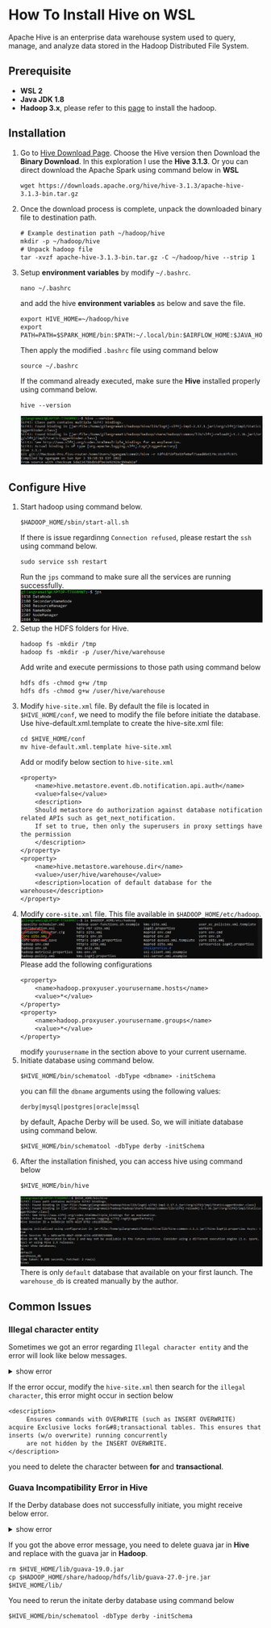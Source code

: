 # How To Install Hive on WSL
Apache Hive is an enterprise data warehouse system used to query, manage, and analyze data stored in the Hadoop Distributed File System.

## Prerequisite
- __WSL 2__
- __Java JDK 1.8__
- __Hadoop 3.x__, please refer to this [page](../hadoop-installation-on-wsl/README.md) to install the hadoop.

## Installation
1. Go to [Hive Download Page](). Choose the Hive version then Download the __Binary Download__. In this exploration I use the __Hive 3.1.3__. Or you can direct download the Apache Spark using command below in __WSL__
    ```
    wget https://downloads.apache.org/hive/hive-3.1.3/apache-hive-3.1.3-bin.tar.gz

    ```
2. Once the download process is complete, unpack the downloaded binary file to destination path.
    ```
    # Example destination path ~/hadoop/hive
    mkdir -p ~/hadoop/hive
    # Unpack hadoop file
    tar -xvzf apache-hive-3.1.3-bin.tar.gz -C ~/hadoop/hive --strip 1
    ```
3. Setup __environment variables__ by modify `~/.bashrc`.
    ```
    nano ~/.bashrc
    ```
    and add the hive __environment variables__ as below and save the file.
    ```
    export HIVE_HOME=~/hadoop/hive
    export PATH=PATH=$SPARK_HOME/bin:$PATH:~/.local/bin:$AIRFLOW_HOME:$JAVA_HOME:$JAVA_HOME/bin:$HADOOP_HOME/bin:$HADOOP_HOME/sbin:$HIVE_HOME/bin
    ```
    Then apply the modified `.bashrc` file using command below
    ```
    source ~/.bashrc
    ```
    If the command already executed, make sure the __Hive__ installed properly using command below.
    ```
    hive --version
    ```
    ![hive version](images/Screenshot1.png)

## Configure Hive
1. Start hadoop using command below.
    ```
    $HADOOP_HOME/sbin/start-all.sh
    ```
    If there is issue regardinng `Connection refused`, please restart the `ssh` using command below.
    ```
    sudo service ssh restart
    ```
    Run the `jps` command to make sure all the services are running successfully.</br>
    ![run jps](images/Screenshot2.png)</br>
2. Setup the HDFS folders for Hive.
    ```
    hadoop fs -mkdir /tmp 
    hadoop fs -mkdir -p /user/hive/warehouse 
    ```
    Add write and execute permissions to those path using command below
    ```
    hdfs dfs -chmod g+w /tmp
    hdfs dfs -chmod g+w /user/hive/warehouse
    ```
3. Modify `hive-site.xml` file. By default the file is located in `$HIVE_HOME/conf`, we need to modify the file before initiate the database. Use hive-default.xml.template to create the hive-site.xml file:
    ```
    cd $HIVE_HOME/conf
    mv hive-default.xml.template hive-site.xml
    ```
    Add or modify below section to `hive-site.xml`
    ```
    <property>
        <name>hive.metastore.event.db.notification.api.auth</name>
        <value>false</value>
        <description>
        Should metastore do authorization against database notification related APIs such as get_next_notification.
        If set to true, then only the superusers in proxy settings have the permission
        </description>
    </property>
    <property>
        <name>hive.metastore.warehouse.dir</name>
        <value>/user/hive/warehouse</value>
        <description>location of default database for the warehouse</description>
    </property>
    ```
4. Modify `core-site.xml` file. This file available in `$HADOOP_HOME/etc/hadoop`. </br>
![core-site.xml](images/Screenshot3.png)</br>
    Please add the following configurations
    ```
    <property>
        <name>hadoop.proxyuser.yourusername.hosts</name>
        <value>*</value>
    </property>
    <property>
        <name>hadoop.proxyuser.yourusername.groups</name>
        <value>*</value>
    </property>
    ```
    modify `yourusername` in the section above to your current username.
5. Initiate database using command below.
    ```
    $HIVE_HOME/bin/schematool -dbType <dbname> -initSchema
    ```
    you can fill the `dbname` arguments using the following values:
    ```
    derby|mysql|postgres|oracle|mssql
    ```
    by default, Apache Derby will be used. So, we will initiate database using command below.
    ```
    $HIVE_HOME/bin/schematool -dbType derby -initSchema
    ```
6. After the installation finished, you can access hive using command below
    ```
    $HIVE_HOME/bin/hive
    ```
    ![core-site.xml](images/Screenshot4.png)</br>
    There is only `default` database that available on your first launch. The `warehouse_db` is created manually by the author.

## Common Issues
### Illegal character entity
Sometimes we got an error regarding `Illegal character entity` and the error will look like below messages.</br>
<details>
    <summary>show error</summary>

    ```
    Exception in thread "main" java.lang.RuntimeException: com.ctc.wstx.exc.WstxParsingException: Illegal character entity: expansion character (code 0x8
    at [row,col,system-id]: [3215,96,"file:/home/username/hadoop/hive/conf/hive-site.xml"]
            at org.apache.hadoop.conf.Configuration.loadResource(Configuration.java:3092)
            at org.apache.hadoop.conf.Configuration.loadResources(Configuration.java:3041)
            at org.apache.hadoop.conf.Configuration.loadProps(Configuration.java:2914)
            at org.apache.hadoop.conf.Configuration.addResourceObject(Configuration.java:1034)
            at org.apache.hadoop.conf.Configuration.addResource(Configuration.java:939)
            at org.apache.hadoop.hive.conf.HiveConf.initialize(HiveConf.java:5154)
            at org.apache.hadoop.hive.conf.HiveConf.<init>(HiveConf.java:5107)
            at org.apache.hive.beeline.HiveSchemaTool.<init>(HiveSchemaTool.java:96)
            at org.apache.hive.beeline.HiveSchemaTool.main(HiveSchemaTool.java:1473)
            at java.base/jdk.internal.reflect.NativeMethodAccessorImpl.invoke0(Native Method)
            at java.base/jdk.internal.reflect.NativeMethodAccessorImpl.invoke(NativeMethodAccessorImpl.java:62)
            at java.base/jdk.internal.reflect.DelegatingMethodAccessorImpl.invoke(DelegatingMethodAccessorImpl.java:43)
            at java.base/java.lang.reflect.Method.invoke(Method.java:566)
            at org.apache.hadoop.util.RunJar.run(RunJar.java:323)
            at org.apache.hadoop.util.RunJar.main(RunJar.java:236)
    Caused by: com.ctc.wstx.exc.WstxParsingException: Illegal character entity: expansion character (code 0x8
    at [row,col,system-id]: [3215,96,"file:/home/username/hadoop/hive/conf/hive-site.xml"]
            at com.ctc.wstx.sr.StreamScanner.constructWfcException(StreamScanner.java:634)
            at com.ctc.wstx.sr.StreamScanner.throwParseError(StreamScanner.java:504)
            at com.ctc.wstx.sr.StreamScanner.reportIllegalChar(StreamScanner.java:2469)
            at com.ctc.wstx.sr.StreamScanner.validateChar(StreamScanner.java:2416)
            at com.ctc.wstx.sr.StreamScanner.resolveCharEnt(StreamScanner.java:2382)
            at com.ctc.wstx.sr.StreamScanner.fullyResolveEntity(StreamScanner.java:1528)
            at com.ctc.wstx.sr.BasicStreamReader.nextFromTree(BasicStreamReader.java:2818)
            at com.ctc.wstx.sr.BasicStreamReader.next(BasicStreamReader.java:1121)
            at org.apache.hadoop.conf.Configuration$Parser.parseNext(Configuration.java:3396)
            at org.apache.hadoop.conf.Configuration$Parser.parse(Configuration.java:3182)
            at org.apache.hadoop.conf.Configuration.loadResource(Configuration.java:3075)
            ... 14 more
    ```
</details>

If the error occur, modify the `hive-site.xml` then search for the `illegal character`, this error might occur in section below
```
<description>
     Ensures commands with OVERWRITE (such as INSERT OVERWRITE) acquire Exclusive locks for&#8;transactional tables. This ensures that inserts (w/o overwrite) running concurrently
     are not hidden by the INSERT OVERWRITE.
</description>
```
you need to delete the character between __for__ and __transactional__.
### Guava Incompatibility Error in Hive
If the Derby database does not successfully initiate,  you might receive below error.</br>
<details>
    <summary>show error</summary>

    ```
    Exception in thread "main" java.lang.NoSuchMethodError: com.google.common.base.Preconditions.checkArgument(ZLjava/lang/String;Ljava/lang/Object;)V
            at org.apache.hadoop.conf.Configuration.set(Configuration.java:1357)
            at org.apache.hadoop.conf.Configuration.set(Configuration.java:1338)
            at org.apache.hadoop.mapred.JobConf.setJar(JobConf.java:536)
            at org.apache.hadoop.mapred.JobConf.setJarByClass(JobConf.java:554)
            at org.apache.hadoop.mapred.JobConf.<init>(JobConf.java:448)
            at org.apache.hadoop.hive.conf.HiveConf.initialize(HiveConf.java:4045)
            at org.apache.hadoop.hive.conf.HiveConf.<init>(HiveConf.java:4003)
            at org.apache.hadoop.hive.common.LogUtils.initHiveLog4jCommon(LogUtils.java:81)
            at org.apache.hadoop.hive.common.LogUtils.initHiveLog4j(LogUtils.java:65)
            at org.apache.hadoop.hive.cli.CliDriver.run(CliDriver.java:702)
            at org.apache.hadoop.hive.cli.CliDriver.main(CliDriver.java:686)
            at sun.reflect.NativeMethodAccessorImpl.invoke0(Native Method)
            at sun.reflect.NativeMethodAccessorImpl.invoke(NativeMethodAccessorImpl.java:62)
            at sun.reflect.DelegatingMethodAccessorImpl.invoke(DelegatingMethodAccessorImpl.java:43)
            at java.lang.reflect.Method.invoke(Method.java:498)
            at org.apache.hadoop.util.RunJar.run(RunJar.java:323)
            at org.apache.hadoop.util.RunJar.main(RunJar.java:236)
    ```
</details>

If you got the above error message, you need to delete guava jar in __Hive__ and replace with the guava jar in __Hadoop__.
```
rm $HIVE_HOME/lib/guava-19.0.jar
cp $HADOOP_HOME/share/hadoop/hdfs/lib/guava-27.0-jre.jar $HIVE_HOME/lib/
```
You need to rerun the initate derby database using command below
```
$HIVE_HOME/bin/schematool -dbType derby -initSchema
```

